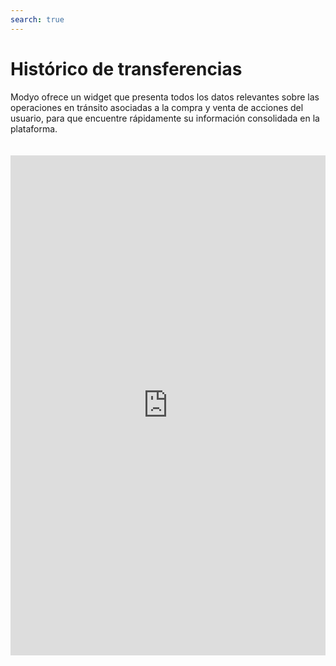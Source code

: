 ```yaml
---
search: true
---
```


# Histórico de transferencias

Modyo ofrece un widget que presenta todos los datos relevantes sobre las operaciones en tránsito asociadas a la compra y venta de acciones del usuario, para que encuentre rápidamente su información consolidada en la plataforma.


<iframe id="widgetFrame" src="https://widgets-es.modyo.com/inversiones/transferencias" width="100%"  frameBorder="0"  style="min-height:800px;overflow:auto;margin-top:20px;"/>

| Funcionalidad | Descripción |
|-----|-----|
| Operaciones en Tránsito | Muestra el listado con las operaciones en tránsito asociadas a la compra/venta de acciones. Permite cancelar operaciones en tránsito. |
| Cancelar Operación | Despliega información de la operación específica a cancelar, para que el cliente confirme la opción. |